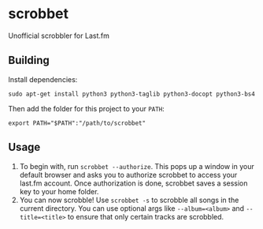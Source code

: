 scrobbet
========

Unofficial scrobbler for Last.fm

Building
--------

Install dependencies:

    sudo apt-get install python3 python3-taglib python3-docopt python3-bs4

Then add the folder for this project to your `PATH`:

    export PATH="$PATH":"/path/to/scrobbet"

Usage
-----

1. To begin with, run `scrobbet --authorize`. This pops up a window in your default browser and asks you to authorize scrobbet to access your last.fm account. Once authorization is done, scrobbet saves a session key to your home folder.
2. You can now scrobble! Use `scrobbet -s` to scrobble all songs in the current directory. You can use optional args like `--album=<album>` and `--title=<title>` to ensure that only certain tracks are scrobbled.